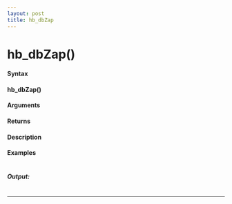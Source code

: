 ```yaml
---
layout: post
title: hb_dbZap
---
```


# hb_dbZap()


#### Syntax

#### hb_dbZap()

#### Arguments

#### Returns

#### Description

#### Examples

```

```

##### Output:

```

```

---